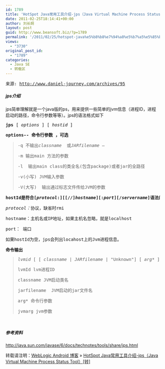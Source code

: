 ```yaml
---
id: 1789
title: 'HotSpot Java常用工具介绍-jps（Java Virtual Machine Process Status Tool）[转]'
date: 2011-02-25T18:14:41+00:00
author: 刘长炯
layout: post
guid: http://www.beansoft.biz/?p=1789
permalink: '/2011/02/25/hotspot-java%e5%b8%b8%e7%94%a8%e5%b7%a5%e5%85%b7%e4%bb%8b%e7%bb%8d-jps%ef%bc%88java-virtual-machine-process-status-tool%ef%bc%89%e8%bd%ac/'
views:
  - "3730"
original_post_id:
  - "1789"
categories:
  - Java SE
  - 转载区
---
```

</p> 

<pre>来源: <a href="http://www.daniel-journey.com/archives/95">http://www.daniel-journey.com/archives/95</a> </pre>

##### **jps介绍**

jps简单理解就是一个java版的ps，用来提供一些简单的jvm信息（进程ID，进程启动的路径，命令行参数等等）。jps的语法格式如下

<pre><b>jps</b> [ <i>options</i> ] [ <i>hostid</i> ]</pre>

<pre><strong>options-- 命令行参数 ，可选</strong></pre>

> <pre>-q 不输出<i>classname</i>  或<i>JARfilename</i> –</pre>
> 
> <pre>-m 输出main 方法的参数</pre>
> 
> <pre>-l  输出main class的类全名(包含package)或者jar的全路径</pre>
> 
> <pre>-v(小写) JVM输入参数</pre>
> 
> <pre>-V(大写)  输出通过标志文件传给JVM的参数</pre>

<pre><strong>hostId是符合[<i>protocol</i>:][[//]<i>hostname</i>][:<i>port</i>][/<i>servername</i>]语法的字符串。</strong></pre>

<pre><i>protocol：</i>协议，缺省时rmi</pre>

<pre>hostname：主机名或IP地址，如果主机名忽略，就是localhost</pre>

<pre>port： 端口</pre>

<pre>如果hostId为空，jps会列出locahost上的Jvm进程信息。</pre>

<pre><strong>命令输出</strong></pre>

> <pre><i>lvmid</i> [ [ <i>classname</i> | <i>JARfilename</i> | "Unknown"] [ <i>arg</i>* ] [ <i>jvmarg</i>* ] ]</pre>
> 
> <pre>lvmId lvm进程ID</pre>
> 
> <pre>classname JVM启动类名</pre>
> 
> <pre>jarfilename  JVM启动的jar文件名</pre>
> 
> <pre>arg* 命令行参数</pre>
> 
> <pre>jvmarg jvm参数</pre>

<pre>&#160;</pre>

##### 参考资料

<http://java.sun.com/javase/6/docs/technotes/tools/share/jps.html>

转载请注明：[WebLogic Android 博客](http://www.beansoft.biz) &raquo; [HotSpot Java常用工具介绍-jps（Java Virtual Machine Process Status Tool）[转]](http://www.beansoft.biz/2011/02/25/hotspot-java%e5%b8%b8%e7%94%a8%e5%b7%a5%e5%85%b7%e4%bb%8b%e7%bb%8d-jps%ef%bc%88java-virtual-machine-process-status-tool%ef%bc%89%e8%bd%ac/)